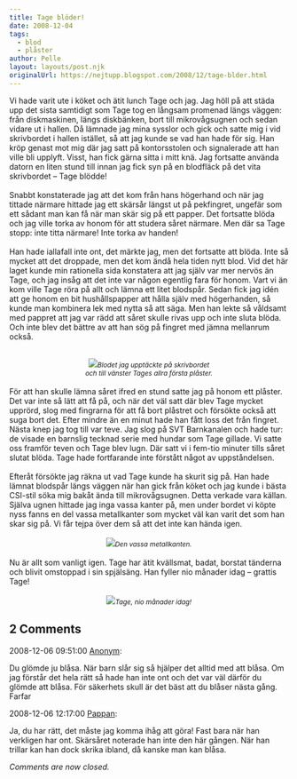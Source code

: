```yaml
---
title: Tage blöder!
date: 2008-12-04
tags: 
  - blod
  - plåster	
author: Pelle
layout: layouts/post.njk
originalUrl: https://nejtupp.blogspot.com/2008/12/tage-blder.html
---
```


Vi hade varit ute i köket och ätit lunch Tage och jag. Jag höll på att städa upp det sista samtidigt som Tage tog en långsam promenad längs väggen: från diskmaskinen, längs diskbänken, bort till mikrovågsugnen och sedan vidare ut i hallen. Då lämnade jag mina sysslor och gick och satte mig i vid skrivbordet i hallen istället, så att jag kunde se vad han hade för sig. Han kröp genast mot mig där jag satt på kontorsstolen och signalerade att han ville bli upplyft. Visst, han fick gärna sitta i mitt knä. Jag fortsatte använda datorn en liten stund till innan jag fick syn på en blodfläck på det vita skrivbordet – Tage blödde!<br><br>Snabbt konstaterade jag att det kom från hans högerhand och när jag tittade närmare hittade jag ett skärsår längst ut på pekfingret, ungefär som ett sådant man kan få när man skär sig på ett papper. Det fortsatte blöda och jag ville torka av honom för att studera såret närmare. Men där sa Tage stopp: inte titta närmare! Inte torka av handen!<br><br>Han hade iallafall inte ont, det märkte jag, men det fortsatte att blöda. Inte så mycket att det droppade, men det kom ändå hela tiden nytt blod. Vid det här laget kunde min rationella sida konstatera att jag själv var mer nervös än Tage, och jag insåg att det inte var någon egentlig fara för honom. Vart vi än kom ville Tage röra på allt och lämna ett litet blodspår. Sedan fick jag idén att ge honom en bit hushållspapper att hålla själv med högerhanden, så kunde man kombinera lek med nytta så att säga. Men han lekte så våldsamt med pappret att jag var rädd att såret skulle rivas upp och inte sluta blöda. Och inte blev det bättre av att han sög på fingret med jämna mellanrum också.<br><br><div style="text-align: center;"><img src="../../../../img/_MG_9261_1024pix.jpg"><span style="font-size:85%;"><span style="font-style: italic;">Blodet jag upptäckte på skrivbordet<br>och till vänster Tages allra första plåster.</span></span><br></div><br>För att han skulle lämna såret ifred en stund satte jag på honom ett plåster. Det var inte så lätt att få på, och när det väl satt där blev Tage mycket upprörd, slog med fingrarna för att få bort plåstret och försökte också att suga bort det. Efter mindre än en minut hade han fått loss det från fingret. Nästa knep jag tog till var teve. Jag slog på SVT Barnkanalen och hade tur: de visade en barnslig tecknad serie med hundar som Tage gillade. Vi satte oss framför teven och Tage blev lugn. Där satt vi i fem-tio minuter tills såret slutat blöda. Tage hade fortfarande inte förstått något av uppståndelsen.<br><br>Efteråt försökte jag räkna ut vad Tage kunde ha skurit sig på. Han hade lämnat blodspår längs väggen när han gick från köket och jag kunde i bästa CSI-stil söka mig bakåt ända till mikrovågsugnen. Detta verkade vara källan. Själva ugnen hittade jag inga vassa kanter på, men under bordet vi köpte nyss fanns en del vassa metallkanter som mycket väl kan varit det som han skar sig på. Vi får tejpa över dem så att det inte kan hända igen.<br><br><div style="text-align: center;"><img src="../../../../img/_MG_9265_1024pix.jpg"><span style="font-size:85%;"><span style="font-style: italic;">Den vassa metallkanten.</span></span><br></div><br>Nu är allt som vanligt igen. Tage har ätit kvällsmat, badat, borstat tänderna och blivit omstoppad i sin spjälsäng. Han fyller nio månader idag – grattis Tage!<br><br><div style="text-align: center;"><img src="../../../../img/_MG_9244_1024pix.jpg"><span style="font-size:85%;"><span style="font-style: italic;">Tage, nio månader idag!</span></span><br></div>

<div class="comments">
	<div class="comments-header"><h2>2 Comments</h2></div>
	<div class="comments-body">
			<div class="comment" id="comment-191620270441944738">
				<p class="comment-header">
					<date datetime="2008-12-06T09:51:00.000+01:00">2008-12-06 09:51:00</date> 
					<a href="undefined" rel="nofollow">Anonym</a>:
				</p>
				<div class="comment-content"><p>Du glömde ju blåsa. När barn slår sig så hjälper det alltid med att blåsa. Om jag förstår det hela rätt så hade han inte ont och det var väl därför du glömde att blåsa. För säkerhets skull är det bäst att du blåser nästa gång.<BR/>Farfar</p></div>
				<div class="comment-footer"></div>
			</div>
			<div class="comment" id="comment-4148603029906195881">
				<p class="comment-header">
					<date datetime="2008-12-06T12:17:00.000+01:00">2008-12-06 12:17:00</date> 
					<a href="https://www.blogger.com/profile/02900993942775660627" rel="nofollow">Pappan</a>:
				</p>
				<div class="comment-content"><p>Ja, du har rätt, det måste jag komma ihåg att göra! Fast bara när han verkligen har ont. Skärsåret noterade han inte den här gången. När han trillar kan han dock skrika ibland, då kanske man kan blåsa.</p></div>
				<div class="comment-footer"></div>
			</div></div>
	<p class="comments-footer"><em>Comments are now closed.</em></p>
</div>